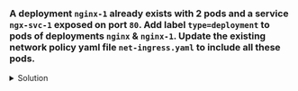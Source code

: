 ### A deployment `nginx-1` already exists with 2 pods and a service `ngx-svc-1` exposed on port `80`. Add label `type=deployment`  to pods of deployments `nginx` & `nginx-1`. Update the existing network policy yaml file `net-ingress.yaml` to include all these pods.

<details><summary>Solution</summary>
  <p>

```bash
# network_policy.yaml
apiVersion: networking.k8s.io/v1
kind: NetworkPolicy
metadata:
  name: net-ingress
  namespace: default
spec:
  podSelector:
    matchLabels:
      type: deployment # This will match both `nginx` and `nginx-1` pods
  policyTypes:
  - Ingress
  ingress:
  - from:
    - podSelector:
        matchLabels:
          app: serve
    ports:
    - protocol: TCP
      port: 80


k create -f network_policy.yaml
```

  </p>
</details>